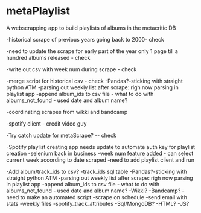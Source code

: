 # metaPlaylist
 A webscrapping app to build playlists of albums in the metacritic DB

-historical scrape of previous years going back to 2000- check

-need to update the scrape for early part of the year only 1 page till a hundred albums released - check

-write out csv with week num during scrape - check

-merge script for historical csv - check
    -Pandas?-sticking with straight python ATM
    -parsing out weekly list after scrape: righ now parsing in playlist app
    -append album_ids to csv file  - what to do with albums_not_found - used date and album name?
    
-coordinating scrapes from wikki and bandcamp

-spotify client - credit video guy

-Try catch update for metaScrape? -- check

-Spotify playlist creating app needs update to automate auth key for playlist creation
    -selenium back in business
    -week num feature added - can select current week according to date scraped
    -need to add playlist client and run

-Add album/track_ids to csv?
-track_ids sql table
-Pandas?-sticking with straight python ATM
-parsing out weekly list after scrape: righ now parsing in playlist app
-append album_ids to csv file  - what to do with albums_not_found - used date and album name?
-Wikki?
-Bandcamp?
-need to make an automated script
    -scrape on schedule
    -send email with stats
    -weekly files
-spotify_track_attributes
-Sql/MongoDB?
-HTML?
-JS?